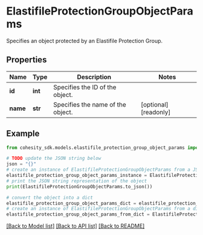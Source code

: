 # ElastifileProtectionGroupObjectParams

Specifies an object protected by an Elastifile Protection Group.

## Properties

Name | Type | Description | Notes
------------ | ------------- | ------------- | -------------
**id** | **int** | Specifies the ID of the object. | 
**name** | **str** | Specifies the name of the object. | [optional] [readonly] 

## Example

```python
from cohesity_sdk.models.elastifile_protection_group_object_params import ElastifileProtectionGroupObjectParams

# TODO update the JSON string below
json = "{}"
# create an instance of ElastifileProtectionGroupObjectParams from a JSON string
elastifile_protection_group_object_params_instance = ElastifileProtectionGroupObjectParams.from_json(json)
# print the JSON string representation of the object
print(ElastifileProtectionGroupObjectParams.to_json())

# convert the object into a dict
elastifile_protection_group_object_params_dict = elastifile_protection_group_object_params_instance.to_dict()
# create an instance of ElastifileProtectionGroupObjectParams from a dict
elastifile_protection_group_object_params_from_dict = ElastifileProtectionGroupObjectParams.from_dict(elastifile_protection_group_object_params_dict)
```
[[Back to Model list]](../README.md#documentation-for-models) [[Back to API list]](../README.md#documentation-for-api-endpoints) [[Back to README]](../README.md)


